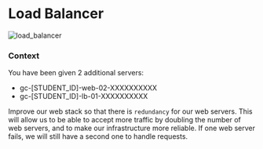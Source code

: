 # Load Balancer

![load_balancer](https://s3.amazonaws.com/intranet-projects-files/holbertonschool-sysadmin_devops/275/qfdked8.png)


### Context
You have been given 2 additional servers:

* gc-[STUDENT_ID]-web-02-XXXXXXXXXX
* gc-[STUDENT_ID]-lb-01-XXXXXXXXXX

Improve our web stack so that there is ```redundancy``` for our web servers. This will allow us to be able to accept more traffic by doubling the number of web servers, and to make our infrastructure more reliable. If one web server fails, we will still have a second one to handle requests.

